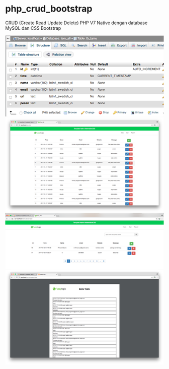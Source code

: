 # php_crud_bootstrap
CRUD (Create Read Update Delete) PHP V7 Native dengan database MySQL dan CSS Bootstrap

![alt tag](https://github.com/firmanprogrammer/php_crud_bootstrap/blob/master/screenshots/database.png?raw=true)
![alt tag](https://github.com/firmanprogrammer/php_crud_bootstrap/blob/master/screenshots/page.png?raw=true)
![alt tag](https://github.com/firmanprogrammer/php_crud_bootstrap/blob/master/screenshots/pagination.png?raw=true)
![alt tag](https://github.com/firmanprogrammer/php_crud_bootstrap/blob/master/screenshots/pdf_report.png?raw=true)


